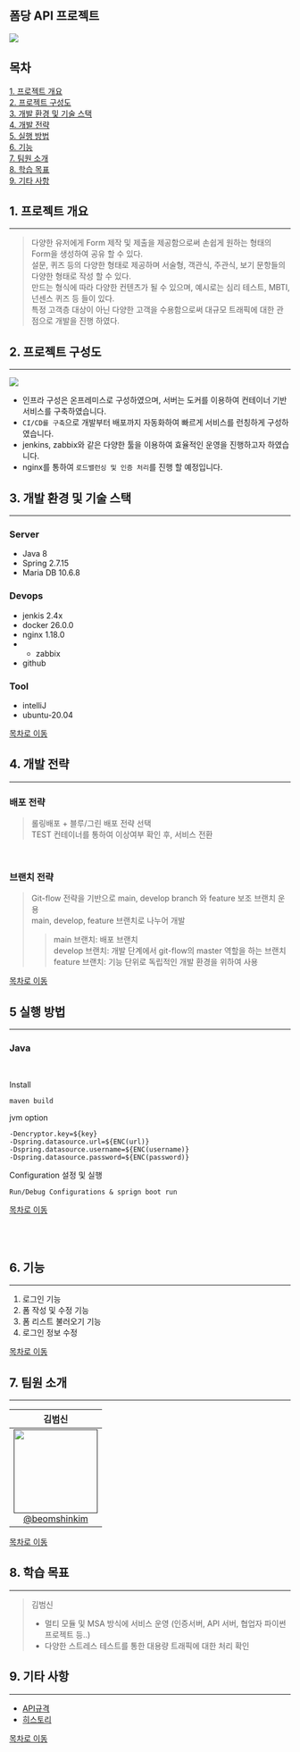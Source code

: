 ## 폼당 API 프로젝트

<img src="./formdang-logo.png">

## 목차
[1. 프로젝트 개요](#1-프로젝트-개요) <br>
[2. 프로젝트 구성도](#2-프로젝트-구성도) <br>
[3. 개발 환경 및 기술 스택](#3-개발-환경-및-기술-스택) <br>
[4. 개발 전략](#4-개발-전략) <br>
[5. 실행 방법](#5-실행-방법) <br>
[6. 기능](#6-기능) <br>
[7. 팀원 소개](#7-팀원-소개) <br>
[8. 학습 목표](#8-학습-목표) <br>
[9. 기타 사항](#9-기타-사항) <br>

## 1. 프로젝트 개요

------------
> 다양한 유저에게 Form 제작 및 제출을 제공함으로써 손쉽게 원하는 형태의 Form을 생성하여 공유 할 수 있다. <br> 
> 설문, 퀴즈 등의 다양한 형태로 제공하며 서술형, 객관식, 주관식, 보기 문항들의 다양한 형태로 작성 할 수 있다. <br>
> 만드는 형식에 따라 다양한 컨텐츠가 될 수 있으며, 예시로는 심리 테스트, MBTI, 넌센스 퀴즈 등 들이 있다. <br>
> 특정 고객층 대상이 아닌 다양한 고객을 수용함으로써 대규모 트래픽에 대한 관점으로 개발을 진행 하였다.

## 2. 프로젝트 구성도

------------    

<img src="./diagram.png">

-  인프라 구성은 온프레미스로 구성하였으며, 서버는 도커를 이용하여 컨테이너 기반 서비스를 구축하였습니다.
- `CI/CD를 구축`으로 개발부터 배포까지 자동화하여 빠르게 서비스를 런칭하게 구성하였습니다.
- jenkins, zabbix와 같은 다양한 툴을 이용하여 효율적인 운영을 진행하고자 하였습니다.
- nginx를 통하여 `로드밸런싱 및 인증 처리`를 진행 할 예정입니다.

## 3. 개발 환경 및 기술 스택

------------

### Server
- Java 8
- Spring 2.7.15
- Maria DB 10.6.8

### Devops
- jenkis 2.4x
- docker 26.0.0
- nginx 1.18.0
- - zabbix
- github

### Tool
- intelliJ
- ubuntu-20.04

[목차로 이동](#목차)

## 4. 개발 전략

------------

### 배포 전략
> 롤링배포 + 블루/그린 배포 전략 선택 <br>
> TEST 컨테이너를 통하여 이상여부 확인 후, 서비스 전환

<br>

### 브랜치 전략
> Git-flow 전략을 기반으로 main, develop branch 와 feature 보조 브랜치 운용 <br>
> main, develop, feature 브랜치로 나누어 개발
> > main 브랜치: 배포 브랜치 <br>
> > develop 브랜치: 개발 단계에서 git-flow의 master 역할을 하는 브랜치 <br>
> > feature 브랜치: 기능 단위로 독립적인 개발 환경을 위하여 사용

[목차로 이동](#목차)

## 5 실행 방법

------------

### Java

<br>

Install

```
maven build
```

jvm option

```
-Dencryptor.key=${key}
-Dspring.datasource.url=${ENC(url)}
-Dspring.datasource.username=${ENC(username)}
-Dspring.datasource.password=${ENC(password)}
```

Configuration 설정 및 실행
```
Run/Debug Configurations & sprign boot run
```

[목차로 이동](#목차)

<br><br>

## 6. 기능

------------
1. 로그인 기능
2. 폼 작성 및 수정 기능
3. 폼 리스트 불러오기 기능
4. 로그인 정보 수정

[목차로 이동](#목차)
## 7. 팀원 소개

------------

<div align="center">


|                         **김범신**                        |
|:--------------------------------------------------------:|
| [<img src="" height=150 width=150> <br/> @beomshinkim]() |

</div>

[목차로 이동](#목차)

## 8. 학습 목표

------------

> 김범신
> - 멀티 모듈 및 MSA 방식에 서비스 운영 (인증서버, API 서버, 협업자 파이썬 프로젝트 등..)
> - 다양한 스트레스 테스트를 통한 대용량 트래픽에 대한 처리 확인

## 9. 기타 사항

------------

- [API규격](http://123.com)
- [히스토리](http://123.com)

[목차로 이동](#목차)

